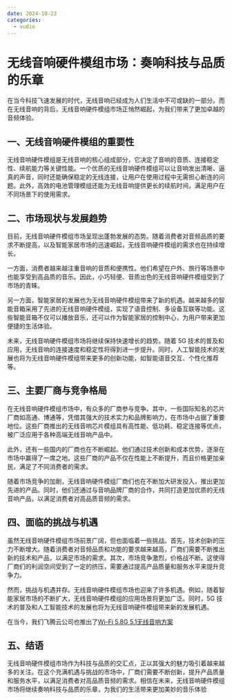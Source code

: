 ```yaml
---
date: 2024-10-23
categories:
  - vudio
---
```


# 无线音响硬件模组市场：奏响科技与品质的乐章

在当今科技飞速发展的时代，无线音响已经成为人们生活中不可或缺的一部分。而在无线音响的背后，无线音响硬件模组市场正悄然崛起，为我们带来了更加卓越的音频体验。

## 一、无线音响硬件模组的重要性

无线音响硬件模组是无线音响的核心组成部分，它决定了音响的音质、连接稳定性、续航能力等关键性能。一个优质的无线音响硬件模组可以让音响发出清晰、逼真的声音，同时还能确保稳定的无线连接，让用户在使用过程中无需担心断连的问题。此外，高效的电池管理模组还能为无线音响提供更长的续航时间，满足用户在不同场景下的使用需求。

## 二、市场现状与发展趋势

目前，无线音响硬件模组市场呈现出蓬勃发展的态势。随着消费者对音频品质的要求不断提高，以及智能家居市场的迅速崛起，无线音响硬件模组的需求也在持续增长。

一方面，消费者越来越注重音响的音质和便携性。他们希望在户外、旅行等场景中也能享受到高品质的音乐。因此，小巧轻便、音质出色的无线音响硬件模组受到了市场的青睐。

另一方面，智能家居的发展也为无线音响硬件模组带来了新的机遇。越来越多的智能音箱采用了先进的无线音响硬件模组，实现了语音控制、多设备互联等功能。这些智能音箱不仅可以播放音乐，还可以作为智能家居的控制中心，为用户带来更加便捷的生活体验。

未来，无线音响硬件模组市场将继续保持快速增长的趋势。随着 5G 技术的普及和应用，无线音响的连接速度和稳定性将得到进一步提升。同时，人工智能技术的发展也将为无线音响硬件模组带来更多的创新功能，如智能语音交互、个性化推荐等。

## 三、主要厂商与竞争格局

在无线音响硬件模组市场中，有众多的厂商参与竞争。其中，一些国际知名的芯片厂商如高通、博通等，凭借其强大的技术实力和品牌影响力，在市场中占据了重要地位。这些厂商推出的无线音响芯片模组具有高性能、低功耗、稳定连接等优点，被广泛应用于各种高端无线音响产品中。

此外，还有一些国内的厂商也在不断崛起。他们通过技术创新和成本优势，逐渐在市场中赢得了一席之地。这些厂商的产品不仅在性能上不断提升，而且价格更加亲民，满足了不同消费者的需求。

随着市场竞争的加剧，无线音响硬件模组厂商们也在不断加大研发投入，推出更加先进的产品。同时，他们还通过与音响品牌厂商的合作，共同打造更加优质的无线音响产品，以满足消费者对高品质音频的需求。

## 四、面临的挑战与机遇

虽然无线音响硬件模组市场前景广阔，但也面临着一些挑战。首先，技术创新的压力不断增大。随着消费者对音频品质和功能的要求越来越高，厂商们需要不断推出新的技术和产品，以满足市场的需求。其次，市场竞争激烈，价格战不断。这使得厂商们的利润空间受到了一定的挤压，需要通过提高产品质量和服务水平来提升竞争力。

然而，挑战与机遇并存。无线音响硬件模组市场也迎来了许多机遇。例如，随着智能家居市场的不断扩大，无线音响硬件模组的应用场景将更加广泛。同时，5G 技术的普及和人工智能技术的发展也将为无线音响硬件模组带来新的发展机遇。

在当今，我们飞腾云公司也推出了[Wi-Fi 5.8G 5.1无线音响方案](https://phateniot.github.io/zh/solutions/speaker/)

## 五、结语

无线音响硬件模组市场作为科技与品质的交汇点，正以其强大的魅力吸引着越来越多的关注。在这个充满机遇与挑战的市场中，厂商们需要不断创新，提升产品质量和服务水平，以满足消费者对高品质音频的需求。相信在未来，无线音响硬件模组市场将继续奏响科技与品质的乐章，为我们的生活带来更加美妙的音乐体验
